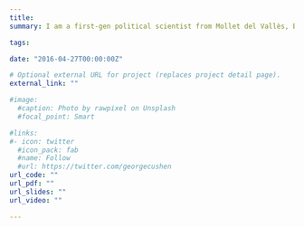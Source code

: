 ```yaml
---
title: 
summary: I am a first-gen political scientist from Mollet del Vallès, Barcelona (Spain). I am a Ph.D. student at the [European University Institute](https://www.eui.eu/en/academic-units/political-and-social-sciences) of Florence (Italy) under the supervision of Professor Elias Dinas. Professor Miriam Golden is my second co-supervisor. <br> <br> My research focuses on political behavior in the aftermath of conflict and authoritarian regimes. My work explores how different experiences of conflict resolution, violence, and authoritarian repression determine political behavior in authoritarian and democratic regimes. <br> <br> I am interested in quantitative techniques, especially in causal inference designs. I also aim to use original data. I employed original archival data in some of my work. An example of this is my project on the consequences of Francoist repression on political behavior in Galicia, Spain. I have also participated in designing surveys and intensive data collection fieldwork at different levels of aggregation. An instance of such is my joint work with Professor Dinas and Dr. Valentim on public expressions of national identity in several European countries. <br> <br> I also have a keen interest in topics determining social and memory policies. <br> <br> My research has been featured at [Kathimerini](https://www.ekathimerini.com/opinion/239359/has-the-prespes-accord-increased-nationalist-sentiments/), in Greece, and [elDiario.es](https://www.eldiario.es/sociedad/abrir-casas-apuestas-cerca-institutos-baja-rendimiento-escolar-barrios-humildes_1_8440297.html) and [Cadena Ser](https://cadenaser.com/ser/2021/10/31/sociedad/1635675473_674477.html) in Spain. <br> <br> You can follow my lamentations on F.C. Barcelona on twitter at [@sergisme](https://twitter.com/Sergisme) 

tags:

date: "2016-04-27T00:00:00Z"

# Optional external URL for project (replaces project detail page).
external_link: ""

#image:
  #caption: Photo by rawpixel on Unsplash
  #focal_point: Smart

#links:
#- icon: twitter
  #icon_pack: fab
  #name: Follow
  #url: https://twitter.com/georgecushen
url_code: ""
url_pdf: ""
url_slides: ""
url_video: ""

---
```

